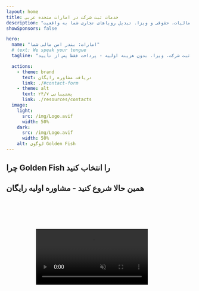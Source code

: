```yaml
---
layout: home
title: خدمات ثبت شرکت در امارات متحده عربی
description: "خدمات تخصصی ثبت و پشتیبانی شرکت در امارات. راهکارهای ثبت شرکت، بانکداری، مالیات، حقوقی و ویزا. تبدیل رویاهای تجاری شما به واقعیت."
showSponsors: false

hero:
  name: "امارات: بندر امن مالی شما"
  # text: We speak your tongue
  tagline: "پشتیبانی کامل کسب و کار: بانکداری، ثبت شرکت، ویزا. بدون هزینه اولیه - پرداخت فقط پس از تأیید."

  actions:
    - theme: brand
      text: دریافت مشاوره رایگان
      link: ./#contact-form
    - theme: alt
      text: پشتیبانی ۲۴/۷
      link: ./resources/contacts
  image:
    light:
      src: /img/Logo.avif
      width: 50%
    dark:
      src: /img/Logo.avif
      width: 50%
    alt: لوگوی Golden Fish
---
```


<FeatureCards :features="[
  {
    title: 'افتتاح حساب بانکی',
    details: 'به راحتی حساب‌های بانکی تجاری یا شخصی را در بانک‌های معتبر امارات افتتاح کنید.',
    items: [
      'تضمین تأیید حساب بانکی شرکتی',
      'نرخ موفقیت ۹۰٪',
      '**بدون هزینه اولیه** - پرداخت فقط پس از تأیید',
    ],
    linkText: 'بیشتر بخوانید',
    link: './uae-business/offer/banking/',
    icon: {
      light: '/img/iStock-2153786564.avif',
      dark: '/img/iStock-2166793628.avif',
      alt: 'خدمات بانکی'
    }
  },
  {
    title: 'Golden Visa و اقامت',
    details: 'با فرآیند درخواست آسان، **Golden Visa** امارات را برای اقامت بلندمدت دریافت کنید.',
    items: [
      '**نیازی به ورود به امارات هر ۶ ماه نیست**',
      'نرخ موفقیت ۹۸٪',
      '**بدون هزینه اولیه** - پرداخت فقط پس از تأیید',
    ],
    linkText: 'بیشتر بخوانید',
    link: './uae-business/offer/golden-visa/',
    icon: {
      light: '/img/iStock-1312241253.avif',
      dark: '/img/ILON MASK ID.webp',
      alt: 'خدمات ویزا'
    }
  },
  {
    title: 'راهنمای ثبت شرکت',
    details: 'راهنمای کامل ثبت شرکت در Free Zone، offshore، mainland و شعبه.',
    items: [
      '**مالکیت ۱۰۰٪ خارجی** در Free Zones و Mainland',
      'نرخ مالیات پایین - فقط ۹٪ مالیات شرکتی',
      'بدون کنترل ارزی - بازگشت آسان سرمایه'
    ],
    linkText: 'بیشتر بخوانید',
    link: './uae-business/company-registration/overview',
    icon: {
      light: '/img/iStock-2051326997.avif',
      dark: '/img/iStock-1448478309.jpg',
      alt: 'راهنمای ثبت شرکت'
    }
  },
]" />

<FeatureCards :features="[
  {
    title: 'خدمات انطباق',
    details: 'کارشناسان ما شما را در الزامات پیچیده نظارتی امارات، از جمله گزارش‌های ESR و ثبت UBO راهنمایی می‌کنند.',
    items: [],
    linkText: 'بیشتر بخوانید',
    link: './uae-business/company-registration/ubo',
    icon: {
      light: '/img/iStock-1299393716.avif',
      dark: '/img/iStock-2149731304.avif',
      alt: 'خدمات انطباق'
    }
  },
  {
    title: 'مالیات شرکتی و ارزش افزوده',
    details: 'مشاوره تخصصی برای اطمینان از رعایت تعهدات مالیات شرکتی و ارزش افزوده با سازمان مالیاتی فدرال (FTA).',
    items: [],
    linkText: 'بیشتر بخوانید',
    link: './uae-business/company-registration/accounting-legal',
    icon: {
      light: '/img/iStock-1018285934.avif',
      dark: '/img/iStock-584576538.avif',
      alt: 'خدمات مالیاتی'
    }
  },
  {
    title: 'خدمات حقوقی',
    details: 'تیم حقوقی در مورد قوانین امارات در زمینه ادغام و تملک، بازسازی شرکت، تأمین مالی و حل اختلاف مشاوره می‌دهد.',
    items: [],
    linkText: 'بیشتر بخوانید',
    link: './uae-business/company-registration/Protect-Your-Business',
    icon: {
      light: '/img/iStock-650045508.avif',
      dark: '/img/iStock-1498627598.avif',
      alt: 'خدمات حقوقی'
    }
  },
  {
    title: 'حسابداری و حقوق و دستمزد',
    details: 'حسابداران ما با ارائه خدمات دفترداری، تطبیق حساب، حقوق و دستمزد و پشتیبانی حسابرسی، امور مالی را مدیریت می‌کنند و در هزینه‌های استخدام صرفه‌جویی می‌کنند.',
    items: [],
    linkText: 'بیشتر بخوانید',
    link: './resources/contacts',
    icon: {
      light: '/img/iStock-1022793868.avif',
      dark: '/img/iStock-1320130292.jpg',
      alt: 'خدمات حسابداری'
    }
  },
]" />

## چرا Golden Fish را انتخاب کنید

<BenefitsList :features="[
{
 icon: '💰',
 title: 'هزینه‌های مبتنی بر موفقیت',
 text: '**بدون هزینه اولیه - فقط پس از تأیید پرداخت کنید.** شفافیت کامل بدون هزینه‌های پنهان.'
},
{
 icon: '🔄',
 title: 'راه‌حل‌های متعدد',
 text: 'دسترسی به بانک‌های داخلی و بین‌المللی. گزینه‌های جایگزین در صورت رد درخواست اولیه.'
},
{
 icon: '🏦',
 title: 'روابط بانکی',
 text: 'مشارکت قوی با بانک‌های اصلی امارات و بین‌المللی. ارسال درخواست به چندین بانک برای افزایش شانس تأیید.'
},
{
 icon: '📊',
 title: 'مدیریت کامل',
 text: 'رسیدگی کامل از مستندسازی تا فعال‌سازی حساب، با به‌روزرسانی‌های هفتگی پیشرفت و ارتباط مستقیم با بانک.'
},
{
 icon: '📝',
 title: 'مستندسازی حرفه‌ای',
 text: 'تیم ما طرح‌های تجاری جامع را آماده می‌کند و تمام مستندات انطباق را مدیریت می‌کند.'
},
{
 icon: '🤝',
 title: 'پشتیبانی مداوم',
 text: 'کمک مستمر در عملیات بانکی و الزامات انطباق پس از افتتاح حساب.'
}
]" />

## همین حالا شروع کنید - مشاوره اولیه رایگان

<div id="contact-form"></div>

<!-- <ContactForm
 mediaUrl="/img/iStock-2185906461.mp4"
 redirectUrl="../../company-registration/banking"
 selectLabel="چگونه می‌توانیم کمک کنیم؟ *"
 selectPlaceholder="نوع خدمات را انتخاب کنید"
 messagePlaceholder="توضیح مختصری از نیازهای خود"
 :selectOptions="[
   '🏦 افتتاح حساب بانکی شرکتی',
   '👨‍💼 ثبت شرکت (Free Zone/Mainland/Branch)',
   '🌐 ویزای کار/فریلنس/دانشجویی',
   '💎 Golden Visa (۱۰ ساله)',
   '📋 مجوز کسب و کار و پروانه‌ها',
   '💰 خدمات مالیات شرکتی و VAT',
   '📊 حسابداری و حقوق و دستمزد',
   '⚖️ خدمات حقوقی',
   '📝 خدمات PRO و انطباق',
   'ℹ️ سایر خدمات'
 ]"
/> -->

<video  autoplay muted playsinline style="padding: 80px" >
  <source src="/img/iStock-2185906461.mp4" type="video/mp4">
</video>

<ContactFormModal formName="تماس با ما" buttonText="برای ما پیام بفرستید" 
:services="['📝 ثبت شرکت', '🏧 افتتاح حساب بانکی', '🪪 EID و Golden Visa', 'سایر خدمات']"/>

<!-- <br>

# داستان‌های موفقیت

<br>

<ImageGrid :images="[
  { src: '/img/iStock-1945498989.avif', href: './immigration.md', alt: 'مهاجرت به امارات' },
  { src: '/img/iStock-1965736217.avif', href: './immigration.md', alt: 'مهاجرت به امارات' },
]"/> -->
